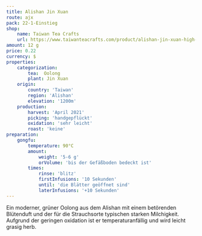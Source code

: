 ```yaml
---
title: Alishan Jin Xuan
route: ajx
pack: 22-1-Einstieg
shop:
    name: Taiwan Tea Crafts
    url: https://www.taiwanteacrafts.com/product/alishan-jin-xuan-high-mountain-oolong-tea
amount: 12 g
price: 0.22
currency: $
properties:
    categorization:
        tea:  Oolong
        plant: Jin Xuan
    origin:
        country: 'Taiwan'
        region: 'Alishan'
        elevation: '1200m'
    production:
        harvest: 'April 2021'
        picking: 'handgepflückt'
        oxidation: 'sehr leicht'
        roast: 'keine'
preparation:
    gongfu:
        temperature: 90°C
        amount:
            weight: '5-6 g'
            orVolume: 'bis der Gefäßboden bedeckt ist'
        times:
            rinse: 'blitz'
            firstInfusions: '10 Sekunden'
            until: 'die Blätter geöffnet sind'
            laterInfusions: '+10 Sekunden'
---
```

Ein moderner, grüner Oolong aus dem Alishan mit einem betörenden Blütenduft und der für die Strauchsorte typischen starken Milchigkeit. Aufgrund der geringen oxidation ist er temperaturanfällig und wird leicht grasig herb.